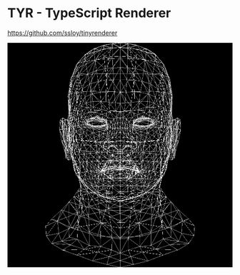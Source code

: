# TYR - TypeScript Renderer

https://github.com/ssloy/tinyrenderer

![Wireframe](rendered-images/wireframe.png)
